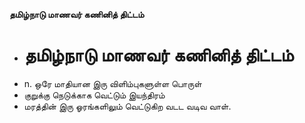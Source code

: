 **தமிழ்நாடு மாணவர் கணினித் திட்டம்**
- # தமிழ்நாடு மாணவர் கணினித் திட்டம்
- n. ஒரே மாதியான இரு விளிம்புகளுள்ள பொருள்
- குறுக்கு நெடுக்காக வெட்டும் இயந்திரம்
- மரத்தின் இரு ஓரங்களிலும் வெட்டுகிற வடட வடிவ வாள்.

